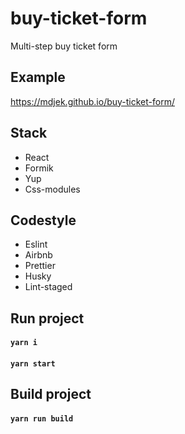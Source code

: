 # buy-ticket-form

Multi-step buy ticket form

## Example 

https://mdjek.github.io/buy-ticket-form/

## Stack
* React 
* Formik
* Yup
* Сss-modules

## Codestyle
* Eslint
* Airbnb
* Prettier
* Husky
* Lint-staged

## Run project
#### `yarn i`
#### `yarn start`

## Build project
#### `yarn run build`
